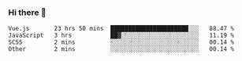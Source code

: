 ### Hi there 👋

<!--
**xin-code/Xin-code** is a ✨ _special_ ✨ repository because its `README.md` (this file) appears on your GitHub profile.

Here are some ideas to get you started:
<!--START_SECTION:waka-->
```text
Vue.js       23 hrs 50 mins  ██████████████████████░░░   88.47 % 
JavaScript   3 hrs           ██▓░░░░░░░░░░░░░░░░░░░░░░   11.19 % 
SCSS         2 mins          ░░░░░░░░░░░░░░░░░░░░░░░░░   00.14 % 
Other        2 mins          ░░░░░░░░░░░░░░░░░░░░░░░░░   00.14 % 
```
<!--END_SECTION:waka-->
